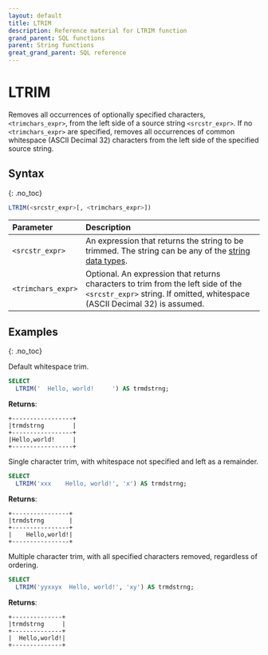```yaml
---
layout: default
title: LTRIM
description: Reference material for LTRIM function
grand_parent: SQL functions
parent: String functions
great_grand_parent: SQL reference
---
```


# LTRIM

Removes all occurrences of optionally specified characters, `<trimchars_expr>`, from the left side of a source string `<srcstr_expr>`. If no `<trimchars_expr>` are specified, removes all occurrences of common whitespace (ASCII Decimal 32) characters from the left side of the specified source string.

## Syntax
{: .no_toc}

```sql
LTRIM(<srcstr_expr>[, <trimchars_expr>])
```

| Parameter        | Description                |
| :--------------- | :------------------------- |
| `<srcstr_expr>`  | An expression that returns the string to be trimmed. The string can be any of the [string data types](../../general-reference/data-types.md#string).|
| `<trimchars_expr>` | Optional. An expression that returns characters to trim from the left side of the `<srcstr_expr>` string. If omitted, whitespace (ASCII Decimal 32) is assumed. |

## Examples
{: .no_toc}

Default whitespace trim.

```sql
SELECT
  LTRIM('  Hello, world!     ') AS trmdstrng;
```

**Returns**:

```
+-----------------+
|trmdstrng        |
+-----------------+
|Hello,world!     |
+-----------------+
```

Single character trim, with whitespace not specified and left as a remainder.

```sql
SELECT
  LTRIM('xxx    Hello, world!', 'x') AS trmdstrng;
```

**Returns**:

```
+----------------+
|trmdstrng       |
+----------------+
|    Hello,world!|
+----------------+
```

Multiple character trim, with all specified characters removed, regardless of ordering.

```sql
SELECT
  LTRIM('yyxxyx  Hello, world!', 'xy') AS trmdstrng;
```

**Returns**:

```
+--------------+
|trmdstrng     |
+--------------+
|  Hello,world!|
+--------------+
```